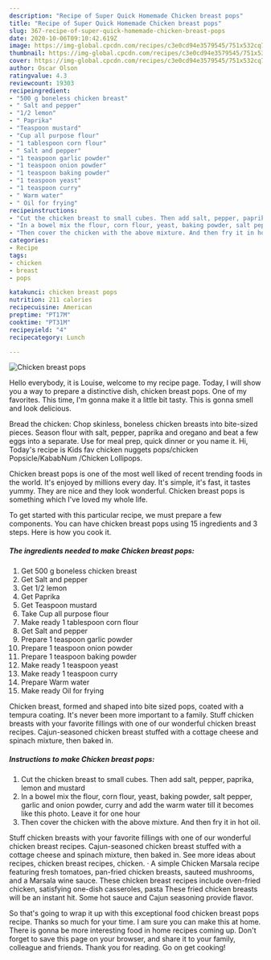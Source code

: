 ```yaml
---
description: "Recipe of Super Quick Homemade Chicken breast pops"
title: "Recipe of Super Quick Homemade Chicken breast pops"
slug: 367-recipe-of-super-quick-homemade-chicken-breast-pops
date: 2020-10-06T09:10:42.619Z
image: https://img-global.cpcdn.com/recipes/c3e0cd94e3579545/751x532cq70/chicken-breast-pops-recipe-main-photo.jpg
thumbnail: https://img-global.cpcdn.com/recipes/c3e0cd94e3579545/751x532cq70/chicken-breast-pops-recipe-main-photo.jpg
cover: https://img-global.cpcdn.com/recipes/c3e0cd94e3579545/751x532cq70/chicken-breast-pops-recipe-main-photo.jpg
author: Oscar Olson
ratingvalue: 4.3
reviewcount: 19303
recipeingredient:
- "500 g boneless chicken breast"
- " Salt and pepper"
- "1/2 lemon"
- " Paprika"
- "Teaspoon mustard"
- "Cup all purpose flour"
- "1 tablespoon corn flour"
- " Salt and pepper"
- "1 teaspoon garlic powder"
- "1 teaspoon onion powder"
- "1 teaspoon baking powder"
- "1 teaspoon yeast"
- "1 teaspoon curry"
- " Warm water"
- " Oil for frying"
recipeinstructions:
- "Cut the chicken breast to small cubes. Then add salt, pepper, paprika, lemon and mustard"
- "In a bowel mix the flour, corn flour, yeast, baking powder, salt pepper, garlic and onion powder, curry and add the warm water till it becomes like this photo. Leave it for one hour"
- "Then cover the chicken with the above mixture. And then fry it in hot oil."
categories:
- Recipe
tags:
- chicken
- breast
- pops

katakunci: chicken breast pops 
nutrition: 211 calories
recipecuisine: American
preptime: "PT17M"
cooktime: "PT31M"
recipeyield: "4"
recipecategory: Lunch

---
```



![Chicken breast pops](https://img-global.cpcdn.com/recipes/c3e0cd94e3579545/751x532cq70/chicken-breast-pops-recipe-main-photo.jpg)

Hello everybody, it is Louise, welcome to my recipe page. Today, I will show you a way to prepare a distinctive dish, chicken breast pops. One of my favorites. This time, I'm gonna make it a little bit tasty. This is gonna smell and look delicious.

Bread the chicken: Chop skinless, boneless chicken breasts into bite-sized pieces. Season flour with salt, pepper, paprika and oregano and beat a few eggs into a separate. Use for meal prep, quick dinner or you name it. Hi, Today&#39;s recipe is Kids fav chicken nuggets pops/chicken Popsicle/KababNum /Chicken Lollipops.

Chicken breast pops is one of the most well liked of recent trending foods in the world. It's enjoyed by millions every day. It's simple, it's fast, it tastes yummy. They are nice and they look wonderful. Chicken breast pops is something which I've loved my whole life.


To get started with this particular recipe, we must prepare a few components. You can have chicken breast pops using 15 ingredients and 3 steps. Here is how you cook it.

<!--inarticleads1-->

##### The ingredients needed to make Chicken breast pops:

1. Get 500 g boneless chicken breast
1. Get  Salt and pepper
1. Get 1/2 lemon
1. Get  Paprika
1. Get Teaspoon mustard
1. Take Cup all purpose flour
1. Make ready 1 tablespoon corn flour
1. Get  Salt and pepper
1. Prepare 1 teaspoon garlic powder
1. Prepare 1 teaspoon onion powder
1. Prepare 1 teaspoon baking powder
1. Make ready 1 teaspoon yeast
1. Make ready 1 teaspoon curry
1. Prepare  Warm water
1. Make ready  Oil for frying


Chicken breast, formed and shaped into bite sized pops, coated with a tempura coating. It&#39;s never been more important to a family. Stuff chicken breasts with your favorite fillings with one of our wonderful chicken breast recipes. Cajun-seasoned chicken breast stuffed with a cottage cheese and spinach mixture, then baked in. 

<!--inarticleads2-->

##### Instructions to make Chicken breast pops:

1. Cut the chicken breast to small cubes. Then add salt, pepper, paprika, lemon and mustard
1. In a bowel mix the flour, corn flour, yeast, baking powder, salt pepper, garlic and onion powder, curry and add the warm water till it becomes like this photo. Leave it for one hour
1. Then cover the chicken with the above mixture. And then fry it in hot oil.


Stuff chicken breasts with your favorite fillings with one of our wonderful chicken breast recipes. Cajun-seasoned chicken breast stuffed with a cottage cheese and spinach mixture, then baked in. See more ideas about recipes, chicken breast recipes, chicken. · A simple Chicken Marsala recipe featuring fresh tomatoes, pan-fried chicken breasts, sauteed mushrooms, and a Marsala wine sauce. These chicken breast recipes include oven-fried chicken, satisfying one-dish casseroles, pasta These fried chicken breasts will be an instant hit. Some hot sauce and Cajun seasoning provide flavor. 

So that's going to wrap it up with this exceptional food chicken breast pops recipe. Thanks so much for your time. I am sure you can make this at home. There is gonna be more interesting food in home recipes coming up. Don't forget to save this page on your browser, and share it to your family, colleague and friends. Thank you for reading. Go on get cooking!
